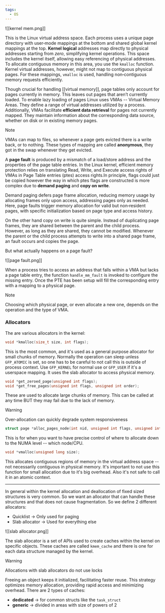 ```yaml
---
tags:
  - OS
---
```

![[kernel mem.png]]

This is the Linux virtual address space. Each process uses a unique page directory with user‐mode mappings at the bottom and shared global kernel mappings at the top. **Kernel logical** addresses map directly to physical addresses starting from *zero*, simplifying kernel operations. 
This space includes the kernel itself, allowing easy referencing of physical addresses. To allocate contiguous memory in this area, you use the `kmalloc` function. Kernel virtual addresses, however, might not map to contiguous physical pages. For these mappings, `vmalloc` is used, handling non‐contiguous memory requests efficiently.

Though crucial for handling [[virtual memory]], page tables only account for pages currently in memory. This leaves out pages that aren’t currently loaded. To enable lazy loading of pages Linux uses VMAs -- Virtual Memory Areas. They define a range of virtual addresses utilized by a process. Additionally, VMAs facilitate **efficient data retrieval** for pages not currently mapped. They maintain
information about the corresponding data source, whether on disk or in existing memory pages. 

>[!note]
>VMAs can map to files, so whenever a page gets evicted there is a write back, or to nothing. These types of mapping are called **anonymous**, they got in the swap whenever they get evicted.

A **page fault** is produced by a mismatch of a load/store address and the properties of the page table entries. In the Linux kernel, efficient memory protection relies on translating Read, Write, and Execute access rights of VMAs in Page Table entries (ptes) access rights.In principle, flags could just be copied however the way in which ptes flags are constructed is more complex due to **demand paging** and **copy on write**.

Demand paging defers page frame allocation, reducing memory usage by allocating frames only upon access, addressing pages only as needed. Here, page faults trigger memory allocation for valid but non‐resident pages, with specific initialization based on page type and access history.

On the other hand copy on write is quite simple. Instead of duplicating page frames, they are shared between the parent and the child process. However, as long as they are shared, they cannot be modified. Whenever the parent or the child process attempts to write into
a shared page frame, an fault occurs and copies the page.

But what actually happens on a page fault?

![[page fault.png]]

When a process tries to access an address that falls within a VMA but lacks a page table entry, the function `handle_mm_fault` is invoked to configure the missing entry. Once the PTE has been setup will fill the corresponding entry with a mapping to a physical page.

>[!note]
>Choosing which physical page, or even allocate a new one, depends on the operation and the type of VMA.
### Allocators

The are various allocators in the kernel:
```c
void *kmalloc(size_t size, int flags);
```

This is the most common, and it's used as a general purpose allocator for small chunks of memory. Normally the operation can sleep unless `GFP_ATOMIC` is set, so one has to be careful to not call this is outside of process context. Use `GFP_KERNEL` for normal use or `GFP_USER` if it's a userspace mapping. It uses the slab allocator to access physical memory.

```c
void *get_zeroed_page(unsigned int flags);
void *get_free_pages(unsigned int flags, unsigned int order);
```

These are used to allocate large chunks of memory. This can be called at any time BUT they may fail due to the lack of memory. 

>[!warning]
>Over-allocation can quickly degrade system responsiveness

```c
struct page *alloc_pages_node(int nid, unsigned int flags, unsigned int order /* Size 2^order */);
```

This is for when you want to have precise control of where to allocate down to the NUMA level -- which node/CPU. 

```c
void *vmalloc(unsigned long size);
```

This allocates contiguous regions of memory in the virtual address space -- not necessarily contiguous in physical memory. It's important to not use this function for small allocation due to it's big overhead. Also it's not safe to call it in an atomic context.

---
In general within the kernel allocation and deallocation of fixed sized structures is very common. So we want an allocator that can handle these structures and that does not cause fragmentation. So we define $2$ different allocators:
- Quicklist $\to$ Only used for paging
- Slab allocator $\to$ Used for everything else

![[slab allocator.png]]

The slab allocator is a set of APIs used to create caches within the kernel on specific objects. These caches are called `kmem_cache` and there is one for each data structure managed by the kernel.

>[!warning]
>Allocations with slab allocators do not use locks

Freeing an object keeps it initialized, facilitating faster reuse. This strategy optimizes memory allocation, providing rapid access and minimizing overhead. There are $2$ types of caches:
- **dedicated** $\to$ for common structs like the `task_struct`
- **generic** $\to$ divided in areas with size of powers of $2$
